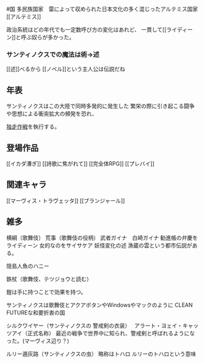 #国
多民族国家　雷によって収められた日本文化の多く混じったアルテミス国家　[[アルテミス]]

政治系統はどの年代でも一定数呼び方の変化はあれど、
一貫して[[ライディーン]]と呼ぶ奴らが多かった。

### サンティノクスでの魔法は術→述
 [[述]]べるから
[[ノベル]]という主人公は伝説だね


## 年表


サンティノクスはこの大陸で同時多発的に発生した
繁栄の際に引き起こる闘争や思想による衝突拡大の頻発を恐れ、

[独走作戦](国家独走作戦)を執行する。
## 登場作品
[[イカダ漕ぎ]]
[[詩歌に焦がれて]]
[[完全体RPG]]
[[プレバイ]]

## 関連キャラ
[[マーヴィス・トラヴェッタ]]
[[ブランジャール]]
## 雑多
横綱（歌舞伎）
荒事（歌舞伎の役柄）
武者ガイナ　白崎ガイナ
 勧進帳の弁慶をライディーン
女的なのをサイサケア
妖怪変化の述
漁蔵の雲という都市伝説がある。

隠島人魚のハニー

鉄杖（歌舞伎、テツジョウと読む）

鎧は手に持つことで効果を持つ。

サンティノクスは歌舞伎とアクアボタンやWindowsやマックのように
CLEAN　FUTUREな和要折衷の国

シルクワイヤー（サンティノクスの
警戒剣の衣装）　
アラート・ヨェイ・キャッツアイ（正式名称）
最近の戦争で世界中に知られ、警戒剣と呼ばれるようになった。(マーヴィス辺り？)

ルリー遁灰路（サンティノクスの虫）
略称はトハロ
ルリーのトハロという意味